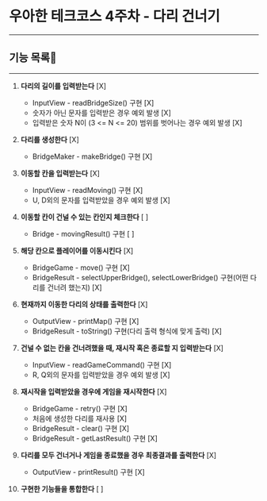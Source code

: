 # 우아한 테크코스 4주차 - 다리 건너기
***
## 기능 목록📝
***
1. **다리의 길이를 입력받는다** [X]
    - InputView - readBridgeSize() 구현 [X]
    - 숫자가 아닌 문자를 입력받은 경우 예외 발생 [X]
    - 입력받은 숫자 N이 (3 <= N <= 20) 범위를 벗어나는 경우 예외 발생 [X]


2. **다리를 생성한다** [X]
    - BridgeMaker - makeBridge() 구현 [X]


3. **이동할 칸을 입력받는다** [X]
    - InputView - readMoving() 구현 [X]
    - U, D외의 문자를 입력받았을 경우 예외 발생 [X]

4. **이동할 칸이 건널 수 있는 칸인지 체크한다** [ ]
    - Bridge - movingResult() 구현 [ ]

5. **해당 칸으로 플레이어를 이동시킨다** [X]
    - BridgeGame - move() 구현 [X]
    - BridgeResult - selectUpperBridge(), selectLowerBridge() 구현(어떤 다리를 건너려 했는지) [X]
  

6. **현재까지 이동한 다리의 상태를 출력한다** [X]
    - OutputView - printMap() 구현 [X]
    - BridgeResult - toString() 구현(다리 출력 형식에 맞게 출력) [X]
  

7. **건널 수 없는 칸을 건너려했을 때, 재시작 혹은 종료할 지 입력받는다** [X]
    - InputView - readGameCommand() 구현 [X]
    - R, Q외의 문자를 입력받았을 경우 예외 발생 [X]


8. **재시작을 입력받았을 경우에 게임을 재시작한다** [X]
    - BridgeGame - retry() 구현 [X]
    - 처음에 생성한 다리를 재사용 [X]
    - BridgeResult - clear() 구현 [X]
    - BridgeResult - getLastResult() 구현 [X]


9. **다리를 모두 건너거나 게임을 종료했을 경우 최종결과를 출력한다** [X]
    - OutputView - printResult() 구현 [X]


10. **구현한 기능들을 통합한다** [ ]
  

